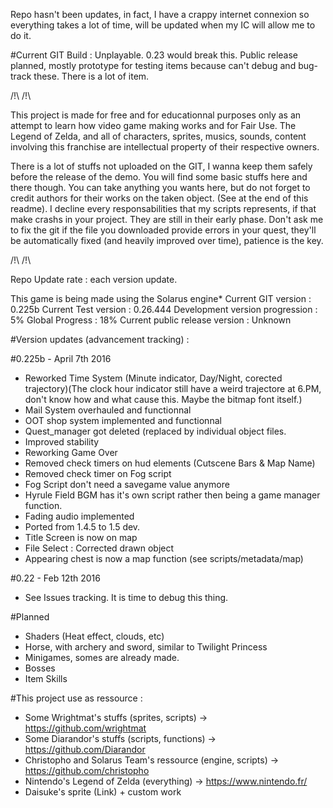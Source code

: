 Repo hasn't been updates, in fact, I have a crappy internet connexion so everything takes a lot of time, will be updated when my IC will allow me to do it.


#Current GIT Build : Unplayable.
0.23 would break this. Public release planned, mostly prototype for testing items because can't debug and bug-track these. There is a lot of item.

/!\ <DISCLAIMER> /!\

This project is made for free and for educationnal purposes only as an attempt to learn how video game making works and for Fair Use.
The Legend of Zelda, and all of characters, sprites, musics, sounds, content involving this franchise are intellectual property of their respective owners.

There is a lot of stuffs not uploaded on the GIT, I wanna keep them safely before the release of the demo.
You will find some basic stuffs here and there though.
You can take anything you wants here, but do not forget to credit authors for their works on the taken object. (See at the end of this readme).
I decline every responsabilities that my scripts represents, if that make crashs in your project. They are still in their early phase.
Don't ask me to fix the git if the file you downloaded provide errors in your quest, they'll be automatically fixed (and heavily improved over time), patience is the key.

/!\ </DISCLAIMER> /!\

Repo Update rate : each version update.

This game is being made using the Solarus engine*
Current GIT version : 0.225b
Current Test version : 0.26.444
Development version progression : 5%
Global Progress : 18%
Current public release version : Unknown

#Version updates (advancement tracking) :

#0.225b - April 7th 2016
- Reworked Time System (Minute indicator, Day/Night, corected trajectory)(The clock hour indicator still have a weird trajectore at 6.PM, don't know how and what cause this. Maybe the bitmap font itself.)
- Mail System overhauled and functionnal
- OOT shop system implemented and functionnal
- Quest_manager got deleted (replaced by individual object files.
- Improved stability
- Reworking Game Over
- Removed check timers on hud elements (Cutscene Bars & Map Name)
- Removed check timer on Fog script
- Fog Script don't need a savegame value anymore
- Hyrule Field BGM has it's own script rather then being a game manager function.
- Fading audio implemented
- Ported from 1.4.5 to 1.5 dev.
- Title Screen is now on map
- File Select : Corrected drawn object
- Appearing chest is now a map function (see scripts/metadata/map)

#0.22 - Feb 12th 2016
- See Issues tracking. It is time to debug this thing.

#Planned
- Shaders (Heat effect, clouds, etc)
- Horse, with archery and sword, similar to Twilight Princess
- Minigames, somes are already made.
- Bosses
- Item Skills

#This project use as ressource :
  - Some Wrightmat's stuffs (sprites, scripts) -> https://github.com/wrightmat
  - Some Diarandor's stuffs (scripts, functions) -> https://github.com/Diarandor
  - Christopho and Solarus Team's ressource (engine, scripts) -> https://github.com/christopho
  - Nintendo's Legend of Zelda (everything) -> https://www.nintendo.fr/
  - Daisuke's sprite (Link) + custom work
